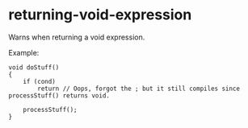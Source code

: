 # returning-void-expression

Warns when returning a void expression.

Example:
```
void doStuff()
{
    if (cond)
        return // Oops, forgot the ; but it still compiles since processStuff() returns void.

    processStuff();
}
```
